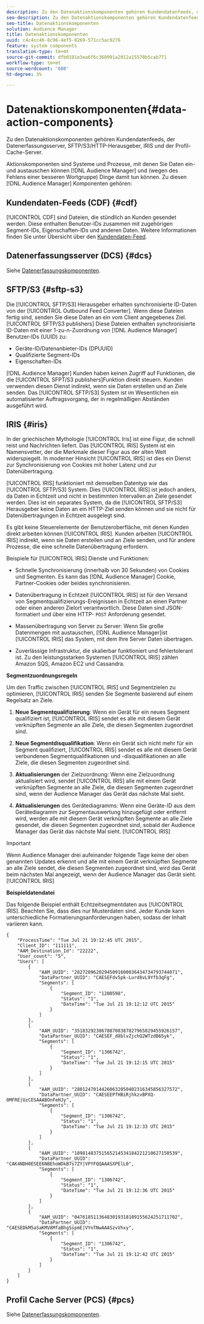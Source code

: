 ```yaml
---
description: Zu den Datenaktionskomponenten gehören Kundendatenfeeds, der Datenerfassungsserver, SFTP/S3/HTTP-Herausgeber, IRIS und der Profil-Cache-Server.
seo-description: Zu den Datenaktionskomponenten gehören Kundendatenfeeds, der Datenerfassungsserver, SFTP/S3/HTTP-Herausgeber, IRIS und der Profil-Cache-Server.
seo-title: Datenaktionskomponenten
solution: Audience Manager
title: Datenaktionskomponenten
uuid: c4c4cc46-8c96-4ef5-8269-571cc5ac9276
feature: system components
translation-type: tm+mt
source-git-commit: dfb0191e3ea6f6c360991a2012a15570b5cab771
workflow-type: tm+mt
source-wordcount: '680'
ht-degree: 3%

---
```



# Datenaktionskomponenten{#data-action-components}

Zu den Datenaktionskomponenten gehören Kundendatenfeeds, der Datenerfassungsserver, SFTP/S3/HTTP-Herausgeber, IRIS und der Profil-Cache-Server.

<!-- 

c_compact.xml

 -->

Aktionskomponenten sind Systeme und Prozesse, mit denen Sie Daten ein- und austauschen können [!DNL Audience Manager] und (wegen des Fehlens einer besseren Wortgruppe) Dinge damit tun können. Zu diesen [!DNL Audience Manager] Komponenten gehören:

## Kundendaten-Feeds (CDF) {#cdf}

[!UICONTROL CDF] sind Dateien, die stündlich an Kunden gesendet werden. Diese enthalten Benutzer-IDs zusammen mit zugehörigen Segment-IDs, Eigenschaften-IDs und anderen Daten. Weitere Informationen finden Sie unter Übersicht über den [Kundendaten-Feed](../../features/cdf-files.md).

## Datenerfassungsserver (DCS) {#dcs}

Siehe [Datenerfassungskomponenten](../../reference/system-components/components-data-collection.md).

## SFTP/S3 {#sftp-s3}

Die [!UICONTROL SFTP/S3] Herausgeber erhalten synchronisierte ID-Daten von der [!UICONTROL Outbound Feed Converter]. Wenn diese Dateien fertig sind, senden Sie diese Daten an ein vom Client angegebenes Ziel. [!UICONTROL SFTP/S3 publishers] Diese Dateien enthalten synchronisierte ID-Daten mit einer 1-zu-n-Zuordnung von [!DNL Audience Manager] Benutzer-IDs (UUID) zu:

* Geräte-ID/Datenanbieter-IDs (DPUUID)
* Qualifizierte Segment-IDs
* Eigenschaften-IDs

[!DNL Audience Manager] Kunden haben keinen Zugriff auf Funktionen, die die [!UICONTROL SFPT/S3 publishers]Funktion direkt steuern. Kunden verwenden diesen Dienst indirekt, wenn sie Daten erstellen und an Ziele senden. Das [!UICONTROL SFTP/S3] System ist im Wesentlichen ein automatisierter Auftragsvorgang, der in regelmäßigen Abständen ausgeführt wird.

## IRIS {#iris}

In der griechischen Mythologie [!UICONTROL Iris] ist eine Figur, die schnell reist und Nachrichten liefert. Das [!UICONTROL IRIS] System ist ein Namensvetter, der die Merkmale dieser Figur aus der alten Welt widerspiegelt. In moderner Hinsicht [!UICONTROL IRIS] ist dies ein Dienst zur Synchronisierung von Cookies mit hoher Latenz und zur Datenübertragung.

[!UICONTROL IRIS] funktioniert mit demselben Datentyp wie das [!UICONTROL SFTP/S3] System. Dies [!UICONTROL IRIS] ist jedoch anders, da Daten in Echtzeit und nicht in bestimmten Intervallen an Ziele gesendet werden. Dies ist ein separates System, da die [!UICONTROL SFTP/S3] Herausgeber keine Daten an ein HTTP-Ziel senden können und sie nicht für Datenübertragungen in Echtzeit ausgelegt sind.

Es gibt keine Steuerelemente der Benutzeroberfläche, mit denen Kunden direkt arbeiten können [!UICONTROL IRIS]. Kunden arbeiten [!UICONTROL IRIS] indirekt, wenn sie Daten erstellen und an Ziele senden, und für andere Prozesse, die eine schnelle Datenübertragung erfordern.

Beispiele für [!UICONTROL IRIS] Dienste und Funktionen:

* Schnelle Synchronisierung (innerhalb von 30 Sekunden) von Cookies und Segmenten. Es kann das [!DNL Audience Manager] Cookie, Partner-Cookies oder beides synchronisieren.
* Datenübertragung in Echtzeit [!UICONTROL IRIS] ist für den Versand von Segmentqualifizierungs-Ereignissen in Echtzeit an einen Partner oder einen anderen Zielort verantwortlich. Diese Daten sind JSON-formatiert und über eine HTTP- `POST` Anforderung gesendet.

* Massenübertragung von Server zu Server: Wenn Sie große Datenmengen mit austauschen, [!DNL Audience Manager]ist [!UICONTROL IRIS] das System, mit dem Ihre Server Daten übertragen.

* Zuverlässige Infrastruktur, die skalierbar funktioniert und fehlertolerant ist. Zu den leistungsstarken Systemen [!UICONTROL IRIS] zählen Amazon SQS, Amazon EC2 und Cassandra.

**Segmentzuordnungsregeln**

Um den Traffic zwischen [!UICONTROL IRIS] und Segmentzielen zu optimieren, [!UICONTROL IRIS] senden Sie Segmente basierend auf einem Regelsatz an Ziele.

1. **Neue Segmentqualifizierung**: Wenn ein Gerät für ein neues Segment qualifiziert ist, [!UICONTROL IRIS] sendet es alle mit diesem Gerät verknüpften Segmente an alle Ziele, die diesen Segmenten zugeordnet sind.

1. **Neue Segmentdisqualifikation**: Wenn ein Gerät sich nicht mehr für ein Segment qualifiziert, [!UICONTROL IRIS] sendet es alle mit diesem Gerät verbundenen Segmentqualifikationen und -disqualifikationen an alle Ziele, die diesen Segmenten zugeordnet sind.

1. **Aktualisierungen** der Zielzuordnung: Wenn eine Zielzuordnung aktualisiert wird, sendet [!UICONTROL IRIS] alle mit einem Gerät verknüpften Segmente an alle Ziele, die diesen Segmenten zugeordnet sind, wenn der Audience Manager das Gerät das nächste Mal sieht.

1. **Aktualisierungen** des Gerätediagramms: Wenn eine Geräte-ID aus dem Gerätediagramm zur Segmentauswertung hinzugefügt oder entfernt wird, werden alle mit diesem Gerät verknüpften Segmente an alle Ziele gesendet, die diesen Segmenten zugeordnet sind, sobald der Audience Manager das Gerät das nächste Mal sieht. [!UICONTROL IRIS]

>[!IMPORTANT]
>
>Wenn Audience Manager drei aufeinander folgende Tage keine der oben genannten Updates erkennt und alle mit einem Gerät verknüpften Segmente an alle Ziele sendet, die diesen Segmenten zugeordnet sind, wird das Gerät beim nächsten Mal angezeigt, wenn der Audience Manager das Gerät sieht. [!UICONTROL IRIS]

**Beispieldatendatei**

Das folgende Beispiel enthält Echtzeitsegmentdaten aus [!UICONTROL IRIS]. Beachten Sie, dass dies nur Musterdaten sind. Jeder Kunde kann unterschiedliche Formatierungsanforderungen haben, sodass der Inhalt variieren kann.

```
{
    "ProcessTime": "Tue Jul 21 19:12:45 UTC 2015",
    "Client_ID": "111111",
    "AAM_Destination_Id": "22222",
    "User_count": "5",
    "Users": [
        {
            "AAM_UUID": "28272096202945091600036434734793744071",
            "DataPartner_UUID": "CAESEFdv5pk-Lurd8vL9Yfb3qFg",
            "Segments": [
                {
                    "Segment_ID": "1200598",
                    "Status": "1",
                    "DateTime": "Tue Jul 21 19:12:12 UTC 2015"
                }
            ]
        },
        {
            "AAM_UUID": "35183292386788708387827965829455926157",
            "DataPartner_UUID": "CAESEF_d8blvZjchQ2WTzdB65yk",
            "Segments": [
                {
                    "Segment_ID": "1306742",
                    "Status": "1",
                    "DateTime": "Tue Jul 21 19:12:15 UTC 2015"
                }
            ]
        },
        {
            "AAM_UUID": "28012470144260632050402316345856327572",
            "DataPartner_UUID": "CAESEEPfHBiRjhkzvBPXQ-0MFRE|UzCESAAABOnFeHJy",
            "Segments": [
                {
                    "Segment_ID": "1306742",
                    "Status": "1",
                    "DateTime": "Tue Jul 21 19:12:33 UTC 2015"
                }
            ]
        },
        {
            "AAM_UUID": "18981483751565214534184221210627150539",
            "DataPartner_UUID": "CAK4NDH0ESEE6NBEhoWDkB7s7ZY|VPYFQQAAASXPElL0",
            "Segments": [
                {
                    "Segment_ID": "1306742",
                    "Status": "1",
                    "DateTime": "Tue Jul 21 19:12:36 UTC 2015"
                }
            ]
        },
        {
            "AAM_UUID": "04761851136483019318109155624251711702",
            "DataPartner_UUID": "CAESEDkM5aSaKMV8MfaBhgSspmE|VYnTNwAAASzvVhxy",
            "Segments": [
                {
                    "Segment_ID": "1306742",
                    "Status": "1",
                    "DateTime": "Tue Jul 21 19:12:42 UTC 2015"
                }
            ]
        }
    ]
}
```

## Profil Cache Server (PCS) {#pcs}

Siehe [Datenerfassungskomponenten](../../reference/system-components/components-data-collection.md).
